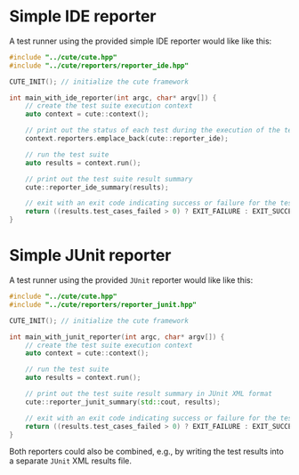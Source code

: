 Simple IDE reporter
===================
A test runner using the provided simple IDE reporter would like like this:
```C++
#include "../cute/cute.hpp"
#include "../cute/reporters/reporter_ide.hpp"

CUTE_INIT(); // initialize the cute framework

int main_with_ide_reporter(int argc, char* argv[]) {
    // create the test suite execution context
    auto context = cute::context();

    // print out the status of each test during the execution of the test suite
    context.reporters.emplace_back(cute::reporter_ide);

    // run the test suite
    auto results = context.run();

    // print out the test suite result summary
    cute::reporter_ide_summary(results);

    // exit with an exit code indicating success or failure for the test suite
    return ((results.test_cases_failed > 0) ? EXIT_FAILURE : EXIT_SUCCESS);
}
```


Simple JUnit reporter
=====================
A test runner using the provided `JUnit` reporter would like like this:
```C++
#include "../cute/cute.hpp"
#include "../cute/reporters/reporter_junit.hpp"

CUTE_INIT(); // initialize the cute framework

int main_with_junit_reporter(int argc, char* argv[]) {
    // create the test suite execution context
    auto context = cute::context();

    // run the test suite
    auto results = context.run();

    // print out the test suite result summary in JUnit XML format
    cute::reporter_junit_summary(std::cout, results);

    // exit with an exit code indicating success or failure for the test suite
    return ((results.test_cases_failed > 0) ? EXIT_FAILURE : EXIT_SUCCESS);
}
```

Both reporters could also be combined, e.g., by writing the test results into a separate `JUnit` XML results file.
